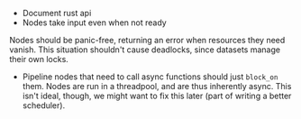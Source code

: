 - Document rust api
- Nodes take input even when not ready


Nodes should be panic-free, returning an error when resources they need vanish.
This situation shouldn't cause deadlocks, since datasets manage their own locks.

- Pipeline nodes that need to call async functions should just `block_on` them. Nodes are run in
a threadpool, and are thus inherently async. This isn't ideal, though, we might want to fix this
later (part of writing a better scheduler).
